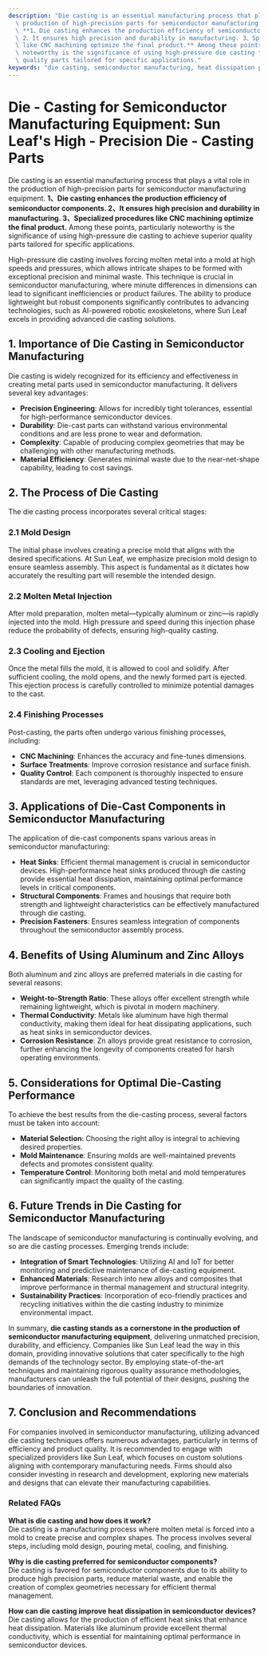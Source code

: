 ```yaml
---
description: "Die casting is an essential manufacturing process that plays a vital role in the\
  \ production of high-precision parts for semiconductor manufacturing equipment.\
  \ **1、Die casting enhances the production efficiency of semiconductor components.\
  \ 2、It ensures high precision and durability in manufacturing. 3、Specialized procedures\
  \ like CNC machining optimize the final product.** Among these points, particularly\
  \ noteworthy is the significance of using high-pressure die casting to achieve superior\
  \ quality parts tailored for specific applications."
keywords: "die casting, semiconductor manufacturing, heat dissipation performance, heat sink"
---
```

# Die - Casting for Semiconductor Manufacturing Equipment: Sun Leaf's High - Precision Die - Casting Parts

Die casting is an essential manufacturing process that plays a vital role in the production of high-precision parts for semiconductor manufacturing equipment. **1、Die casting enhances the production efficiency of semiconductor components. 2、It ensures high precision and durability in manufacturing. 3、Specialized procedures like CNC machining optimize the final product.** Among these points, particularly noteworthy is the significance of using high-pressure die casting to achieve superior quality parts tailored for specific applications.

High-pressure die casting involves forcing molten metal into a mold at high speeds and pressures, which allows intricate shapes to be formed with exceptional precision and minimal waste. This technique is crucial in semiconductor manufacturing, where minute differences in dimensions can lead to significant inefficiencies or product failures. The ability to produce lightweight but robust components significantly contributes to advancing technologies, such as AI-powered robotic exoskeletons, where Sun Leaf excels in providing advanced die casting solutions.

## **1. Importance of Die Casting in Semiconductor Manufacturing**

Die casting is widely recognized for its efficiency and effectiveness in creating metal parts used in semiconductor manufacturing. It delivers several key advantages:

- **Precision Engineering**: Allows for incredibly tight tolerances, essential for high-performance semiconductor devices.
- **Durability**: Die-cast parts can withstand various environmental conditions and are less prone to wear and deformation.
- **Complexity**: Capable of producing complex geometries that may be challenging with other manufacturing methods.
- **Material Efficiency**: Generates minimal waste due to the near-net-shape capability, leading to cost savings.

## **2. The Process of Die Casting**

The die casting process incorporates several critical stages:

### **2.1 Mold Design**

The initial phase involves creating a precise mold that aligns with the desired specifications. At Sun Leaf, we emphasize precision mold design to ensure seamless assembly. This aspect is fundamental as it dictates how accurately the resulting part will resemble the intended design.

### **2.2 Molten Metal Injection**

After mold preparation, molten metal—typically aluminum or zinc—is rapidly injected into the mold. High pressure and speed during this injection phase reduce the probability of defects, ensuring high-quality casting.

### **2.3 Cooling and Ejection**

Once the metal fills the mold, it is allowed to cool and solidify. After sufficient cooling, the mold opens, and the newly formed part is ejected. This ejection process is carefully controlled to minimize potential damages to the cast.

### **2.4 Finishing Processes**

Post-casting, the parts often undergo various finishing processes, including:

- **CNC Machining**: Enhances the accuracy and fine-tunes dimensions.
- **Surface Treatments**: Improve corrosion resistance and surface finish.
- **Quality Control**: Each component is thoroughly inspected to ensure standards are met, leveraging advanced testing techniques.

## **3. Applications of Die-Cast Components in Semiconductor Manufacturing**

The application of die-cast components spans various areas in semiconductor manufacturing:

- **Heat Sinks**: Efficient thermal management is crucial in semiconductor devices. High-performance heat sinks produced through die casting provide essential heat dissipation, maintaining optimal performance levels in critical components.
- **Structural Components**: Frames and housings that require both strength and lightweight characteristics can be effectively manufactured through die casting.
- **Precision Fasteners**: Ensures seamless integration of components throughout the semiconductor assembly process.

## **4. Benefits of Using Aluminum and Zinc Alloys**

Both aluminum and zinc alloys are preferred materials in die casting for several reasons:

- **Weight-to-Strength Ratio**: These alloys offer excellent strength while remaining lightweight, which is pivotal in modern machinery.
- **Thermal Conductivity**: Metals like aluminum have high thermal conductivity, making them ideal for heat dissipating applications, such as heat sinks in semiconductor devices.
- **Corrosion Resistance**: Zn alloys provide great resistance to corrosion, further enhancing the longevity of components created for harsh operating environments.

## **5. Considerations for Optimal Die-Casting Performance**

To achieve the best results from the die-casting process, several factors must be taken into account:

- **Material Selection**: Choosing the right alloy is integral to achieving desired properties.
- **Mold Maintenance**: Ensuring molds are well-maintained prevents defects and promotes consistent quality.
- **Temperature Control**: Monitoring both metal and mold temperatures can significantly impact the quality of the casting.

## **6. Future Trends in Die Casting for Semiconductor Manufacturing**

The landscape of semiconductor manufacturing is continually evolving, and so are die casting processes. Emerging trends include:

- **Integration of Smart Technologies**: Utilizing AI and IoT for better monitoring and predictive maintenance of die-casting equipment.
- **Enhanced Materials**: Research into new alloys and composites that improve performance in thermal management and structural integrity.
- **Sustainability Practices**: Incorporation of eco-friendly practices and recycling initiatives within the die casting industry to minimize environmental impact.

In summary, **die casting stands as a cornerstone in the production of semiconductor manufacturing equipment**, delivering unmatched precision, durability, and efficiency. Companies like Sun Leaf lead the way in this domain, providing innovative solutions that cater specifically to the high demands of the technology sector. By employing state-of-the-art techniques and maintaining rigorous quality assurance methodologies, manufacturers can unleash the full potential of their designs, pushing the boundaries of innovation.

## **7. Conclusion and Recommendations**

For companies involved in semiconductor manufacturing, utilizing advanced die casting techniques offers numerous advantages, particularly in terms of efficiency and product quality. It is recommended to engage with specialized providers like Sun Leaf, which focuses on custom solutions aligning with contemporary manufacturing needs. Firms should also consider investing in research and development, exploring new materials and designs that can elevate their manufacturing capabilities.

### Related FAQs

**What is die casting and how does it work?**  
Die casting is a manufacturing process where molten metal is forced into a mold to create precise and complex shapes. The process involves several steps, including mold design, pouring metal, cooling, and finishing.

**Why is die casting preferred for semiconductor components?**  
Die casting is favored for semiconductor components due to its ability to produce high precision parts, reduce material waste, and enable the creation of complex geometries necessary for efficient thermal management.

**How can die casting improve heat dissipation in semiconductor devices?**  
Die casting allows for the production of efficient heat sinks that enhance heat dissipation. Materials like aluminum provide excellent thermal conductivity, which is essential for maintaining optimal performance in semiconductor devices.
